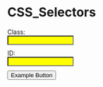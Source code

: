 # CSS_Selectors

<html>
<head>
<style>
input[type="text"] {
  width: 150px;
  display: block;
  margin-bottom: 10px;
  background-color: yellow;
}

input[type="button"] {
  width: 120px;
  margin-left: 35px;
  display: block;
}
</style>
</head>
<body>

<form name="input" action="" method="get">
  Class:<input type="text" name="Name" value=" " size="20">
  ID:<input type="text" name="Name" value=" " size="20">
  <input type="button" value="Example Button">
</form>

</body>
</html>
